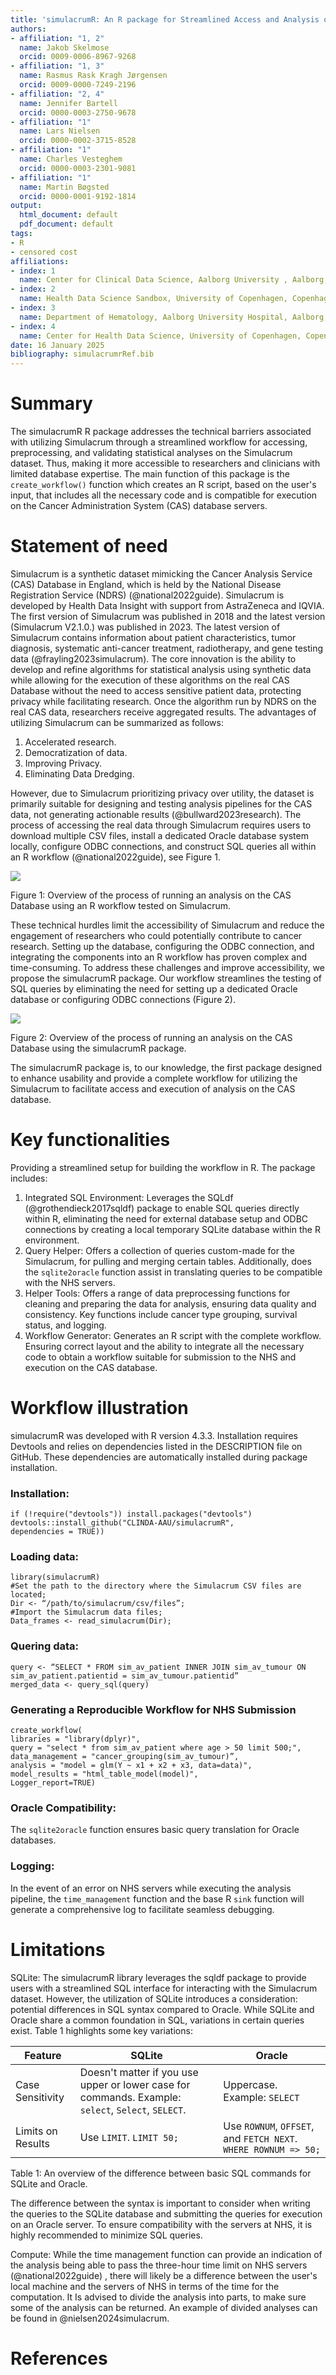 ```yaml
---
title: 'simulacrumR: An R package for Streamlined Access and Analysis of the Simulacrum Cancer Dataset'
authors:
- affiliation: "1, 2"
  name: Jakob Skelmose 
  orcid: 0009-0006-8967-9268
- affiliation: "1, 3"
  name: Rasmus Rask Kragh Jørgensen
  orcid: 0009-0000-7249-2196
- affiliation: "2, 4"
  name: Jennifer Bartell 
  orcid: 0000-0003-2750-9678
- affiliation: "1"
  name: Lars Nielsen  
  orcid: 0000-0002-3715-8528
- affiliation: "1"
  name: Charles Vesteghem  
  orcid: 0000-0003-2301-9081
- affiliation: "1"
  name: Martin Bøgsted
  orcid: 0000-0001-9192-1814
output:
  html_document: default
  pdf_document: default
tags:
- R
- censored cost
affiliations:
- index: 1
  name: Center for Clinical Data Science, Aalborg University , Aalborg, Denmark
- index: 2
  name: Health Data Science Sandbox, University of Copenhagen, Copenhagen, Denmark
- index: 3
  name: Department of Hematology, Aalborg University Hospital, Aalborg, Denmark
- index: 4
  name: Center for Health Data Science, University of Copenhagen, Copenhagen, Denmark
date: 16 January 2025
bibliography: simulacrumrRef.bib
---
```



# Summary
The simulacrumR R package addresses the technical barriers associated with utilizing Simulacrum through a streamlined workflow for accessing, preprocessing, and validating statistical analyses on the Simulacrum dataset. Thus, making it more accessible to researchers and clinicians with limited database expertise. The main function of this package is the `create_workflow()` function which creates an R script, based on the user's input, that includes all the necessary code and is compatible for execution on the Cancer Administration System (CAS) database servers.

# Statement of need 
Simulacrum is a synthetic dataset mimicking the Cancer Analysis Service (CAS) Database in England, which is held by the National Disease Registration Service (NDRS) (@national2022guide). Simulacrum is developed by Health Data Insight with support from AstraZeneca and IQVIA. The first version of Simulacrum was published in 2018 and the latest version (Simulacrum V2.1.0.) was published in 2023. The latest version of Simulacrum contains information about patient characteristics, tumor diagnosis, systematic anti-cancer treatment, radiotherapy, and gene testing data (@frayling2023simulacrum). The core innovation is the ability to develop and refine algorithms for statistical analysis using synthetic data while allowing for the execution of these algorithms on the real CAS Database without the need to access sensitive patient data, protecting privacy while facilitating research. Once the algorithm run by NDRS on the real CAS data, researchers receive aggregated results. 
The advantages of utilizing Simulacrum can be summarized as follows: 

1.	Accelerated research.
2.	Democratization of data.
3.	Improving Privacy. 
4.	Eliminating Data Dredging.

However, due to Simulacrum prioritizing privacy over utility, the dataset is primarily suitable for designing and testing analysis pipelines for the CAS data, not generating actionable results (@bullward2023research). 
The process of accessing the real data through Simulacrum requires users to download multiple CSV files, install a dedicated Oracle database system locally, configure ODBC connections, and construct SQL queries all within an R workflow (@national2022guide), see Figure 1. 
 
![](fig/figure1_the_process.drawio.png)

Figure 1: Overview of the process of running an analysis on the CAS Database using an R workflow tested on Simulacrum. 

These technical hurdles limit the accessibility of Simulacrum and reduce the engagement of researchers who could potentially contribute to cancer research. Setting up the database, configuring the ODBC connection, and integrating the components into an R workflow has proven complex and time-consuming. To address these challenges and improve accessibility, we propose the simulacrumR package. Our workflow streamlines the testing of SQL queries by eliminating the need for setting up a dedicated Oracle database or configuring ODBC connections (Figure 2). 

![](fig/figure2_the_suggested_process.drawio.png)
 
Figure 2: Overview of the process of running an analysis on the CAS Database using the simulacrumR package.

The simulacrumR package is, to our knowledge, the first package designed to enhance usability and provide a complete workflow for utilizing the Simulacrum to facilitate access and execution of analysis on the CAS database.

# Key functionalities 
Providing a streamlined setup for building the workflow in R. The package includes:

1.	Integrated SQL Environment: Leverages the SQLdf (@grothendieck2017sqldf) package to enable SQL queries directly within R, eliminating the need for external database setup and ODBC connections by creating a local temporary SQLite database within the R environment. 
2.	Query Helper: Offers a collection of queries custom-made for the Simulacrum, for pulling and merging certain tables. Additionally, does the `sqlite2oracle` function assist in translating queries to be compatible with the NHS servers.
3.	Helper Tools: Offers a range of data preprocessing functions for cleaning and preparing the data for analysis, ensuring data quality and consistency. Key functions include cancer type grouping, survival status, and logging. 
4.	Workflow Generator: Generates an R script with the complete workflow. Ensuring correct layout and the ability to integrate all the necessary code to obtain a workflow suitable for submission to the NHS and execution on the CAS database. 

# Workflow illustration
simulacrumR was developed with R version 4.3.3. Installation requires Devtools and relies on dependencies listed in the DESCRIPTION file on GitHub. These dependencies are automatically installed during package installation.

### Installation:
```{R]
if (!require("devtools")) install.packages("devtools")
devtools::install_github("CLINDA-AAU/simulacrumR",
dependencies = TRUE)) 
```

### Loading data:
```{R}
library(simulacrumR)
#Set the path to the directory where the Simulacrum CSV files are located; 
Dir <- “/path/to/simulacrum/csv/files”;
#Import the Simulacrum data files; 
Data_frames <- read_simulacrum(Dir);
```

### Quering data:
```{R}
query <- “SELECT * FROM sim_av_patient INNER JOIN sim_av_tumour ON sim_av_patient.patientid = sim_av_tumour.patientid”
merged_data <- query_sql(query)
```
### Generating a Reproducible Workflow for NHS Submission 
```
create_workflow( 
libraries = "library(dplyr)", 
query = "select * from sim_av_patient where age > 50 limit 500;", 
data_management = "cancer_grouping(sim_av_tumour)”,
analysis = "model = glm(Y ~ x1 + x2 + x3, data=data)",
model_results = "html_table_model(model)", 
Logger_report=TRUE)
```
### Oracle Compatibility: 
The `sqlite2oracle` function ensures basic query translation for Oracle databases.

### Logging: 
In the event of an error on NHS servers while executing the analysis pipeline, the `time_management` function and the base R `sink` function will generate a comprehensive log to facilitate seamless debugging.

# Limitations 
SQLite: The simulacrumR library leverages the sqldf package to provide users with a streamlined SQL interface for interacting with the Simulacrum dataset. However, the utilization of SQLite introduces a consideration: potential differences in SQL syntax compared to Oracle. While SQLite and Oracle share a common foundation in SQL, variations in certain queries exist. Table 1 highlights some key variations:  

| Feature | SQLite | Oracle |
|---|---|---|
| Case Sensitivity | Doesn't matter if you use upper or lower case for commands. Example: `select`, `Select`, `SELECT`. | Uppercase. Example: `SELECT` |
| Limits on Results | Use `LIMIT`. `LIMIT 50;` | Use `ROWNUM`, `OFFSET`, and `FETCH NEXT`. `WHERE ROWNUM => 50;` |

Table 1: An overview of the difference between basic SQL commands for SQLite and Oracle.  

The difference between the syntax is important to consider when writing the queries to the SQLite database and submitting the queries for execution on an Oracle server. To ensure compatibility with the servers at NHS, it is highly recommended to minimize SQL queries. 

Compute: While the time management function can provide an indication of the analysis being able to pass the three-hour time limit on NHS servers (@national2022guide) , there will likely be a difference between the user's local machine and the servers of NHS in terms of the time for the computation. It Is advised to divide the analysis into parts, to make sure some of the analysis can be returned. An example of divided analyses can be found in @nielsen2024simulacrum.

# References 